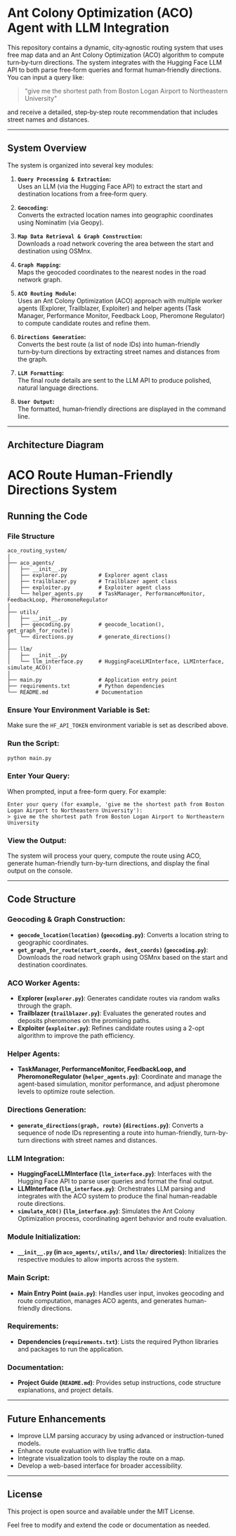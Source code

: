# Ant Colony Optimization (ACO) Agent with LLM Integration

This repository contains a dynamic, city‑agnostic routing system that uses free map data and an Ant Colony Optimization (ACO) algorithm to compute turn‑by‑turn directions. The system integrates with the Hugging Face LLM API to both parse free‑form queries and format human‑friendly directions. You can input a query like:

> "give me the shortest path from Boston Logan Airport to Northeastern University"

and receive a detailed, step‑by‑step route recommendation that includes street names and distances.

---

## System Overview

The system is organized into several key modules:

1. **`Query Processing & Extraction`:**  
   Uses an LLM (via the Hugging Face API) to extract the start and destination locations from a free‑form query.

2. **`Geocoding`:**  
   Converts the extracted location names into geographic coordinates using Nominatim (via Geopy).

3. **`Map Data Retrieval & Graph Construction`:**  
   Downloads a road network covering the area between the start and destination using OSMnx.

4. **`Graph Mapping`:**  
   Maps the geocoded coordinates to the nearest nodes in the road network graph.

5. **`ACO Routing Module`:**  
   Uses an Ant Colony Optimization (ACO) approach with multiple worker agents (Explorer, Trailblazer, Exploiter) and helper agents (Task Manager, Performance Monitor, Feedback Loop, Pheromone Regulator) to compute candidate routes and refine them.

6. **`Directions Generation`:**  
   Converts the best route (a list of node IDs) into human-friendly turn‑by‑turn directions by extracting street names and distances from the graph.

7. **`LLM Formatting`:**  
   The final route details are sent to the LLM API to produce polished, natural language directions.

8. **`User Output`:**  
   The formatted, human‑friendly directions are displayed in the command line.

---

## Architecture Diagram

# ACO Route Human-Friendly Directions System

## Running the Code

### File Structure

```
aco_routing_system/
│
├── aco_agents/
│   ├── __init__.py
│   ├── explorer.py          # Explorer agent class
│   ├── trailblazer.py       # Trailblazer agent class
│   ├── exploiter.py         # Exploiter agent class
│   └── helper_agents.py     # TaskManager, PerformanceMonitor, FeedbackLoop, PheromoneRegulator
│
├── utils/
│   ├── __init__.py
│   ├── geocoding.py         # geocode_location(), get_graph_for_route()
│   └── directions.py        # generate_directions()
│
├── llm/
│   ├── __init__.py
│   └── llm_interface.py     # HuggingFaceLLMInterface, LLMInterface, simulate_ACO()
│
├── main.py                  # Application entry point
├── requirements.txt         # Python dependencies
└── README.md               # Documentation
```


### Ensure Your Environment Variable is Set:

Make sure the `HF_API_TOKEN` environment variable is set as described above.

### Run the Script:

```bash
python main.py
```

### Enter Your Query:

When prompted, input a free-form query. For example:

```vbnet
Enter your query (for example, 'give me the shortest path from Boston Logan Airport to Northeastern University'):
> give me the shortest path from Boston Logan Airport to Northeastern University
```

### View the Output:

The system will process your query, compute the route using ACO, generate human-friendly turn-by-turn directions, and display the final output on the console.

---

## Code Structure

### Geocoding & Graph Construction:
- **`geocode_location(location)` (`geocoding.py`)**: Converts a location string to geographic coordinates.
- **`get_graph_for_route(start_coords, dest_coords)` (`geocoding.py`)**: Downloads the road network graph using OSMnx based on the start and destination coordinates.

### ACO Worker Agents:
- **Explorer (`explorer.py`)**: Generates candidate routes via random walks through the graph.
- **Trailblazer (`trailblazer.py`)**: Evaluates the generated routes and deposits pheromones on the promising paths.
- **Exploiter (`exploiter.py`)**: Refines candidate routes using a 2-opt algorithm to improve the path efficiency.

### Helper Agents:
- **TaskManager, PerformanceMonitor, FeedbackLoop, and PheromoneRegulator (`helper_agents.py`)**: Coordinate and manage the agent-based simulation, monitor performance, and adjust pheromone levels to optimize route selection.

### Directions Generation:
- **`generate_directions(graph, route)` (`directions.py`)**: Converts a sequence of node IDs representing a route into human-friendly, turn-by-turn directions with street names and distances.

### LLM Integration:
- **HuggingFaceLLMInterface (`llm_interface.py`)**: Interfaces with the Hugging Face API to parse user queries and format the final output.
- **LLMInterface (`llm_interface.py`)**: Orchestrates LLM parsing and integrates with the ACO system to produce the final human-readable route directions.
- **`simulate_ACO()` (`llm_interface.py`)**: Simulates the Ant Colony Optimization process, coordinating agent behavior and route evaluation.

### Module Initialization:
- **`__init__.py` (in `aco_agents/`, `utils/`, and `llm/` directories)**: Initializes the respective modules to allow imports across the system.

### Main Script:
- **Main Entry Point (`main.py`)**: Handles user input, invokes geocoding and route computation, manages ACO agents, and generates human-friendly directions.

### Requirements:
- **Dependencies (`requirements.txt`)**: Lists the required Python libraries and packages to run the application.

### Documentation:
- **Project Guide (`README.md`)**: Provides setup instructions, code structure explanations, and project details.


---

## Future Enhancements

- Improve LLM parsing accuracy by using advanced or instruction-tuned models.
- Enhance route evaluation with live traffic data.
- Integrate visualization tools to display the route on a map.
- Develop a web-based interface for broader accessibility.

---



## License

This project is open source and available under the MIT License.

Feel free to modify and extend the code or documentation as needed.